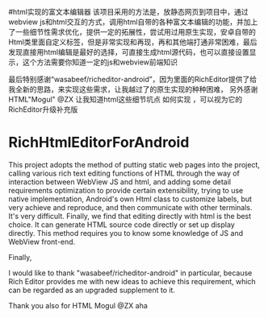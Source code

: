 #html实现的富文本编辑器
该项目采用的方法是，放静态网页到项目中，通过webview js和html交互的方式，调用html自带的各种富文本编辑的功能，并加上了一些细节性需求优化，提供一定的拓展性，尝试用过用原生实现，安卓自带的Html类里面自定义标签，但是非常实现和再现，再和其他端打通非常困难，最后发现直接用html编辑是最好的选择，可直接生成html源代码，也可以直接设置显示，这个方法需要你知道一定的js和webview前端知识

最后特别感谢“wasabeef/richeditor-android”，因为里面的RichEditor提供了给我全新的思路，来实现这些需求，让我越过了的原生实现的种种困难，
另外感谢HTML"Mogul" @ZX 让我知道html这些细节坑点 如何实现 ，可以视为它的RichEditor升级补充版

# RichHtmlEditorForAndroid

This project adopts the method of putting static web pages into the project, calling various rich text editing functions of HTML through the way of interaction between WebView JS and html, and adding some detail requirements optimization to provide certain extensibility, trying to use native implementation, Android's own Html class to customize labels, but very achieve and reproduce, and then communicate with other terminals. It's very difficult. Finally, we find that editing directly with html is the best choice. It can generate HTML source code directly or set up display directly. This method requires you to know some knowledge of JS and WebView front-end.

Finally, 

I would like to thank "wasabeef/richeditor-android" in particular, because Rich Editor provides me with new ideas to achieve this requirement, which can be regarded as an upgraded supplement to it.

Thank you also for HTML Mogul @ZX aha



